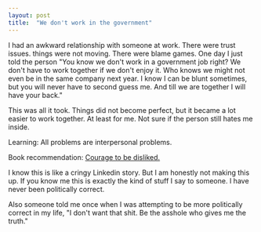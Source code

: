```yaml
---
layout: post
title:  "We don't work in the government"
---
```


I had an awkward relationship with someone at work. There were trust issues. things were not moving. There were blame games. One day I just told the person "You know we don't work in a government job right? We don't have to work together if we don't enjoy it. Who knows we might not even be in the same company next year. I know I can be blunt sometimes, but you will never have to second guess me. And till we are together I will have your back."

This was all it took. Things did not become perfect, but it became a lot easier to work together. At least for me. Not sure if the person still hates me inside.

Learning: All problems are interpersonal problems.

Book recommendation: [Courage to be disliked.](https://www.goodreads.com/book/show/43306206-the-courage-to-be-disliked)

I know this is like a cringy Linkedin story. But I am honestly not making this up. If you know me this is exactly the kind of stuff I say to someone. I have never been politically correct.

Also someone told me once when I was attempting to be more politically correct in my life, "I don't want that shit. Be the asshole who gives me the truth."
